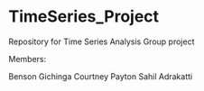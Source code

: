 # TimeSeries_Project
Repository for Time Series Analysis Group project 

Members:

Benson Gichinga
Courtney Payton
Sahil Adrakatti
